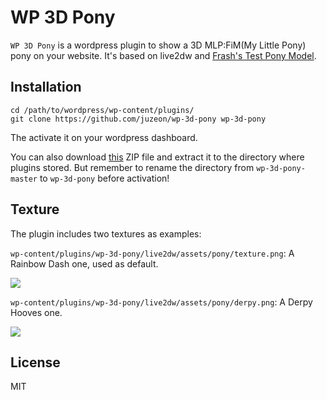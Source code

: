 # WP 3D Pony

`WP 3D Pony` is a wordpress plugin to show a 3D MLP:FiM(My Little Pony) pony on your website. It's based on live2dw and [Frash's Test Pony Model](steamcommunity.com/sharedfiles/filedetails/?id=578539741). 

## Installation

	cd /path/to/wordpress/wp-content/plugins/
	git clone https://github.com/juzeon/wp-3d-pony wp-3d-pony
	
The activate it on your wordpress dashboard.

You can also download [this](https://github.com/juzeon/wp-3d-pony/archive/master.zip) ZIP file and extract it to the directory where plugins stored. But remember to rename the directory from `wp-3d-pony-master` to `wp-3d-pony` before activation!

## Texture

The plugin includes two textures as examples:

`wp-content/plugins/wp-3d-pony/live2dw/assets/pony/texture.png`: A Rainbow Dash one, used as default.

![](https://ws1.sinaimg.cn/large/006tNc79gy1fpez1ef96hj303m06j3yq.jpg)


`wp-content/plugins/wp-3d-pony/live2dw/assets/pony/derpy.png`: A Derpy Hooves one.

![](https://ws4.sinaimg.cn/large/006tNc79gy1fpez2cn5tzj303805wdg1.jpg)

## License

MIT